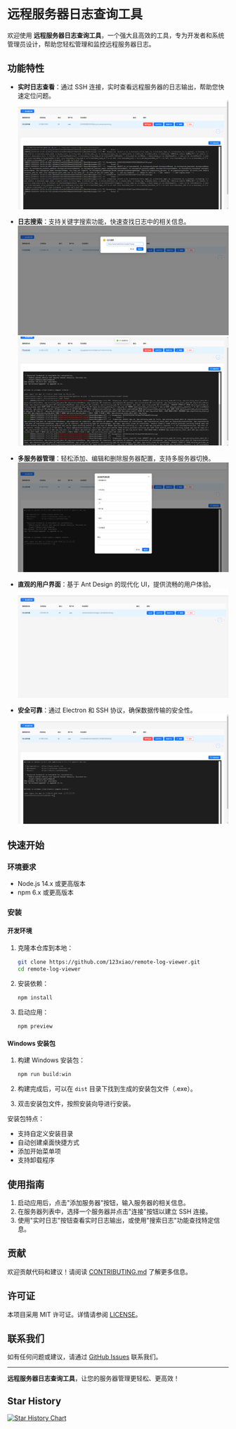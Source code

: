 # 远程服务器日志查询工具

欢迎使用 **远程服务器日志查询工具**，一个强大且高效的工具，专为开发者和系统管理员设计，帮助您轻松管理和监控远程服务器日志。

## 功能特性

- **实时日志查看**：通过 SSH 连接，实时查看远程服务器的日志输出，帮助您快速定位问题。
  ![实时日志](./image/实时日志.png)

- **日志搜索**：支持关键字搜索功能，快速查找日志中的相关信息。
  ![日志搜索1](./image/日志搜索1.png)
  ![日志搜索2](./image/日志搜索2.png)

- **多服务器管理**：轻松添加、编辑和删除服务器配置，支持多服务器切换。
  ![添加服务器](./image/添加服务器.png)

- **直观的用户界面**：基于 Ant Design 的现代化 UI，提供流畅的用户体验。
  ![主界面](./image/主界面.png)

- **安全可靠**：通过 Electron 和 SSH 协议，确保数据传输的安全性。
  ![连接服务器](./image/连接服务器.png)

## 快速开始

### 环境要求

- Node.js 14.x 或更高版本
- npm 6.x 或更高版本

### 安装

#### 开发环境

1. 克隆本仓库到本地：

   ```bash
   git clone https://github.com/123xiao/remote-log-viewer.git
   cd remote-log-viewer
   ```

2. 安装依赖：

   ```bash
   npm install
   ```

3. 启动应用：

   ```bash
   npm preview
   ```

#### Windows 安装包

1. 构建 Windows 安装包：

   ```bash
   npm run build:win
   ```

2. 构建完成后，可以在 `dist` 目录下找到生成的安装包文件（.exe）。

3. 双击安装包文件，按照安装向导进行安装。

安装包特点：

- 支持自定义安装目录
- 自动创建桌面快捷方式
- 添加开始菜单项
- 支持卸载程序

## 使用指南

1. 启动应用后，点击"添加服务器"按钮，输入服务器的相关信息。
2. 在服务器列表中，选择一个服务器并点击"连接"按钮以建立 SSH 连接。
3. 使用"实时日志"按钮查看实时日志输出，或使用"搜索日志"功能查找特定信息。

## 贡献

欢迎贡献代码和建议！请阅读 [CONTRIBUTING.md](CONTRIBUTING.md) 了解更多信息。

## 许可证

本项目采用 MIT 许可证。详情请参阅 [LICENSE](LICENSE)。

## 联系我们

如有任何问题或建议，请通过 [GitHub Issues](https://github.com/123xiao/remote-log-viewer/issues) 联系我们。

---

**远程服务器日志查询工具**，让您的服务器管理更轻松、更高效！

## Star History

[![Star History Chart](https://api.star-history.com/svg?repos=123xiao/remote-log-viewer&type=Date)](https://www.star-history.com/#123xiao/remote-log-viewer&Date)
